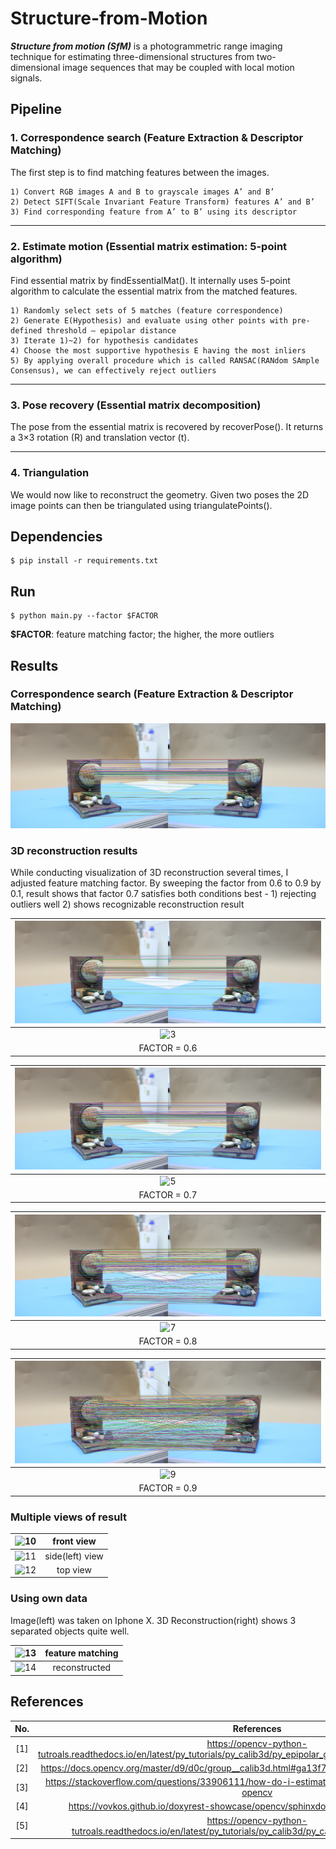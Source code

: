 # Structure-from-Motion
***Structure from motion (SfM)*** is a photogrammetric range imaging technique for estimating three-dimensional structures from two-dimensional image sequences that may be coupled with local motion signals.

## Pipeline
### 1. Correspondence search (Feature Extraction & Descriptor Matching)
The first step is to find matching features between the images. 

	1) Convert RGB images A and B to grayscale images A’ and B’
	2) Detect SIFT(Scale Invariant Feature Transform) features A’ and B’
	3) Find corresponding feature from A’ to B’ using its descriptor

---
	
### 2. Estimate motion (Essential matrix estimation: 5-point algorithm)
Find essential matrix by findEssentialMat(). It internally uses 5-point algorithm to calculate the essential matrix from the matched features.

	1) Randomly select sets of 5 matches (feature correspondence)
	2) Generate E(Hypothesis) and evaluate using other points with pre-defined threshold – epipolar distance
	3) Iterate 1)~2) for hypothesis candidates
	4) Choose the most supportive hypothesis E having the most inliers
	5) By applying overall procedure which is called RANSAC(RANdom SAmple Consensus), we can effectively reject outliers

---

### 3. Pose recovery (Essential matrix decomposition)
The pose from the essential matrix is recovered by recoverPose(). It returns a 3×3 rotation (R) and translation vector (t).

---

### 4. Triangulation
We would now like to reconstruct the geometry. Given two poses the 2D image points can then be triangulated using triangulatePoints().

## Dependencies
```
$ pip install -r requirements.txt
```

## Run
```
$ python main.py --factor $FACTOR
```
**$FACTOR**: feature matching factor; the higher, the more outliers

## Results
### Correspondence search (Feature Extraction & Descriptor Matching)
![1](save/matches(0.7).jpg)

### 3D reconstruction results
While conducting visualization of 3D reconstruction several times, I adjusted feature matching factor. By sweeping the factor from 0.6 to 0.9 by 0.1, result shows that factor 0.7 satisfies both conditions best - 1) rejecting outliers well 2) shows recognizable reconstruction result  

| ![2](save/matches(0.6).jpg) |
|:---:|
| ![3](save/reconstructed_color(0.6).jpg) |
| FACTOR = 0.6 |

| ![4](save/matches(0.7).jpg) |
|:---:|
| ![5](save/reconstructed_color(0.7).jpg) |
| FACTOR = 0.7 |

| ![6](save/matches(0.8).jpg) |
|:---:|
| ![7](save/reconstructed_color(0.8).jpg) |
| FACTOR = 0.8 |

| ![8](save/matches(0.9).jpg) |
|:---:|
| ![9](save/reconstructed_color(0.9).jpg) |
| FACTOR = 0.9 |

### Multiple views of result
| ![10](save/reconstructed_color_front(0.7).jpg) | front view |
|:---:|:---:|
| ![11](save/reconstructed_color_left(0.7).jpg) | side(left) view |
| ![12](save/reconstructed_color_top(0.7).jpg) | top view |

### Using own data
Image(left) was taken on Iphone X. 3D Reconstruction(right) shows 3 separated objects quite well.

| ![13](save/matches_listerine.jpg) | feature matching |
|:---:|:---:|
| ![14](save/reconstructed_listerine.jpg) | reconstructed |

## References
| No. | References |
|:---:|:---:|
|[1] | https://opencv-python-tutroals.readthedocs.io/en/latest/py_tutorials/py_calib3d/py_epipolar_geometry/py_epipolar_geometry.html |
|[2] | https://docs.opencv.org/master/d9/d0c/group__calib3d.html#ga13f7e34de8fa516a686a56af1196247f |
|[3] | https://stackoverflow.com/questions/33906111/how-do-i-estimate-positions-of-two-cameras-in-opencv |
|[4] | https://vovkos.github.io/doxyrest-showcase/opencv/sphinxdoc/page_tutorial_py_pose.html |
|[5] | https://opencv-python-tutroals.readthedocs.io/en/latest/py_tutorials/py_calib3d/py_calibration/py_calibration.html |